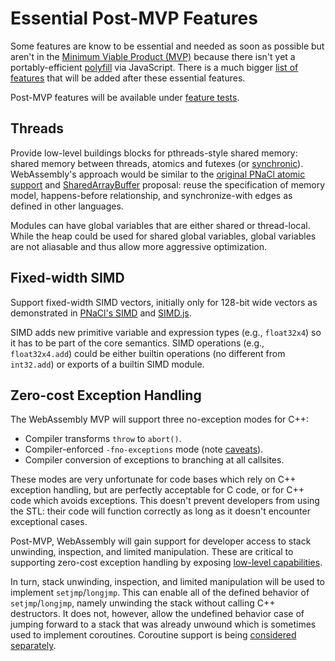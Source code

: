 # Essential Post-MVP Features

Some features are know to be essential and needed as soon as possible but aren't
in the [Minimum Viable Product (MVP)](MVP.md) because there isn't yet a
portably-efficient [polyfill](Polyfill.md) via JavaScript. There is a much
bigger [list of features](FutureFeatures.md) that will be added after these
essential features.

Post-MVP features will be available under [feature tests](FeatureTest.md).

## Threads

Provide low-level buildings blocks for pthreads-style shared memory: shared
memory between threads, atomics and futexes (or [synchronic][]). WebAssembly's
approach would be similar to the [original PNaCl atomic support][] and
[SharedArrayBuffer][] proposal: reuse the specification of memory model,
happens-before relationship, and synchronize-with edges as defined in other
languages.

Modules can have global variables that are either shared or thread-local. While
the heap could be used for shared global variables, global variables are not
aliasable and thus allow more aggressive optimization.

  [synchronic]: http://wg21.link/n4195
  [original PNaCl atomic support]: https://developer.chrome.com/native-client/reference/pnacl-c-cpp-language-support#memory-model-and-atomics
  [SharedArrayBuffer]: https://docs.google.com/document/d/1NDGA_gZJ7M7w1Bh8S0AoDyEqwDdRh4uSoTPSNn77PFk

## Fixed-width SIMD

Support fixed-width SIMD vectors, initially only for 128-bit wide vectors as
demonstrated in [PNaCl's SIMD][] and [SIMD.js][].

SIMD adds new primitive variable and expression types (e.g., `float32x4`) so it
has to be part of the core semantics. SIMD operations (e.g., `float32x4.add`)
could be either builtin operations (no different from `int32.add`) or exports of
a builtin SIMD module.

  [PNaCl's SIMD]: https://developer.chrome.com/native-client/reference/pnacl-c-cpp-language-support#portable-simd-vectors
  [SIMD.js]: https://github.com/johnmccutchan/ecmascript_simd

## Zero-cost Exception Handling

The WebAssembly MVP will support three no-exception modes for C++:
* Compiler transforms `throw` to `abort()`.
* Compiler-enforced `-fno-exceptions` mode (note [caveats][]).
* Compiler conversion of exceptions to branching at all callsites.

These modes are very unfortunate for code bases which rely on C++ exception
handling, but are perfectly acceptable for C code, or for C++ code which avoids
exceptions. This doesn't prevent developers from using the STL: their code will
function correctly as long as it doesn't encounter exceptional cases.

Post-MVP, WebAssembly will gain support for developer access to stack unwinding,
inspection, and limited manipulation. These are critical to supporting zero-cost
exception handling by exposing [low-level capabilities][].

In turn, stack unwinding, inspection, and limited manipulation will be used to
implement `setjmp`/`longjmp`. This can enable all of the defined behavior of
`setjmp`/`longjmp`, namely unwinding the stack without calling C++
destructors. It does not, however, allow the undefined behavior case of jumping
forward to a stack that was already unwound which is sometimes used to implement
coroutines. Coroutine support is being
[considered separately](FutureFeatures.md#Coroutines).

  [caveats]: https://blog.mozilla.org/nnethercote/2011/01/18/the-dangers-of-fno-exceptions
  [low-level capabilities]: https://extensiblewebmanifesto.org
